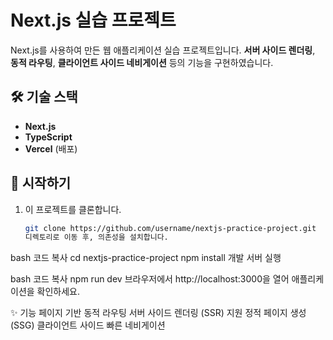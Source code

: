 # Next.js 실습 프로젝트

Next.js를 사용하여 만든 웹 애플리케이션 실습 프로젝트입니다. **서버 사이드 렌더링**, **동적 라우팅**, **클라이언트 사이드 네비게이션** 등의 기능을 구현하였습니다.

## 🛠 기술 스택

- **Next.js**
- **TypeScript**
- **Vercel** (배포)

## 🚀 시작하기

1. 이 프로젝트를 클론합니다.

   ```bash
   git clone https://github.com/username/nextjs-practice-project.git
   디렉토리로 이동 후, 의존성을 설치합니다.
   ```

bash
코드 복사
cd nextjs-practice-project
npm install
개발 서버 실행

bash
코드 복사
npm run dev
브라우저에서 http://localhost:3000을 열어 애플리케이션을 확인하세요.

✨ 기능
페이지 기반 동적 라우팅
서버 사이드 렌더링 (SSR) 지원
정적 페이지 생성 (SSG)
클라이언트 사이드 빠른 네비게이션
